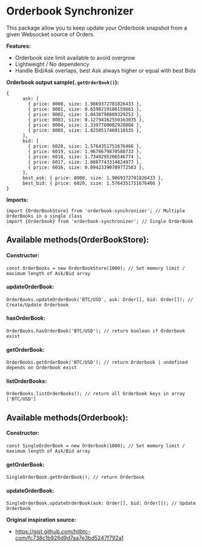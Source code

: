 # Orderbook Synchronizer

This package allow you to keep update your Orderbook snapshot from a given Websocket source of Orders.

**Features:**

- Orderbook size limit available to avoid overgrow
- Lightweight / No dependency
- Handle Bid/Ask overlaps, best Ask always higher or equal with best Bids

**Orderbook output sample(`.getOrderBook()`):**

```
{
      ask: [
        { price: 8000, size: 1.9869372781826433 },
        { price: 8001, size: 0.6590219188159661 },
        { price: 8002, size: 1.0430790809329253 },
        { price: 8003, size: 0.12794162550163035 },
        { price: 8004, size: 1.3397780002928084 },
        { price: 8005, size: 1.8250517469118535 },
      ],
      bid: [
        { price: 6020, size: 1.5764351751676466 },
        { price: 6019, size: 1.9678679870588733 },
        { price: 6018, size: 1.7349295266546774 },
        { price: 6017, size: 1.0087743314824977 },
        { price: 6016, size: 0.09423390709772583 },
      ],
      best_ask: { price: 8000, size: 1.9869372781826433 },
      best_bid: { price: 6020, size: 1.5764351751676466 }
}
```

**Imports:**

```
import {OrderBookStore} from 'orderbook-synchronizer'; // Multiple OrderBooks in a single class
import {Orderbook} from 'orderbook-synchronizer'; // Single OrderBook
```

## Available methods(OrderBookStore):

#### Constructor:

```
const OrderBooks = new OrderBookStore(1000); // Set memory limit / maximum length of Ask/Bid array
```

#### updateOrderBook:

```
OrderBooks.updateOrderBook('BTC/USD', ask: Order[], bid: Order[]); // Create/Update Orderbook
```

#### hasOrderBook:

```
OrderBooks.hasOrderBook('BTC/USD'); // return boolean if Orderbook exist
```

#### getOrderBook:

```
OrderBooks.getOrderBook('BTC/USD'); // return Orderbook | undefined depends on Orderbook exist
```

#### listOrderBooks:

```
OrderBooks.listOrderBooks(); // return all Orderbook keys in array ['BTC/USD']
```

## Available methods(Orderbook):

#### Constructor:

```
const SingleOrderBook = new Orderbook(1000); // Set memory limit / maximum length of Ask/Bid array
```

#### getOrderBook:

```
SingleOrderBook.getOrderBook(); // return Orderbook
```

#### updateOrderBook:

```
SingleOrderBook.updateOrderBook(ask: Order[], bid: Order[]); // Update Orderbook
```

**Original inspiration source:**

- https://gist.github.com/hitbtc-com/fc738c1b926d9d7aa7e3bd5247f792a1
